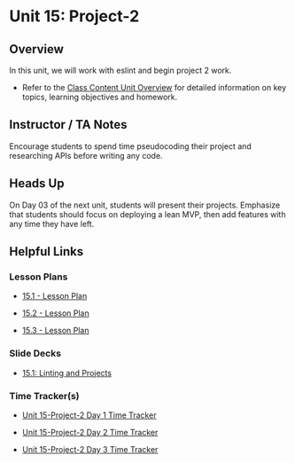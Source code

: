 # Unit 15: Project-2

## Overview

In this unit, we will work with eslint and begin project 2 work.

  * Refer to the [Class Content Unit Overview](../../../01-Class-Content/15-Project-2/README.md) for detailed information on key topics, learning objectives and homework.

## Instructor / TA Notes

Encourage students to spend time pseudocoding their project and researching APIs before writing any code.

## Heads Up

On Day 03 of the next unit, students will present their projects. Emphasize that students should focus on deploying a lean MVP, then add features with any time they have left.

## Helpful Links

### Lesson Plans

  * [15.1 - Lesson Plan](./01-Day_Linting-Travis/15.1-LESSON-PLAN.md)

  * [15.2 - Lesson Plan](./02-Day_Project-Work/15.2-LESSON-PLAN.md)

  * [15.3 - Lesson Plan](./03-Day_Project-Work/15.3-LESSON-PLAN.md)

### Slide Decks

  * [15.1: Linting and Projects](https://docs.google.com/presentation/d/1T7rSHI5Jpg6aE0OR7HhiJy4VEKcO8lm2eSwTUj5Wml8/edit?usp=sharing)

### Time Tracker(s)

  * [Unit 15-Project-2 Day 1 Time Tracker](https://drive.google.com/a/trilogyed.com/file/d/1WzJH4hM68jEdvVVLdHY9USvWf_qQ7cJn/view?usp=sharing)

  * [Unit 15-Project-2 Day 2 Time Tracker](https://drive.google.com/a/trilogyed.com/file/d/1h9TaBtJmCnxEV7Iprd-UUu0fRw1KbztS/view?usp=sharing)

  * [Unit 15-Project-2 Day 3 Time Tracker](https://drive.google.com/a/trilogyed.com/file/d/1wtudESHJJegwHM01rCUe25iLxEflW2Zs/view?usp=sharing)

